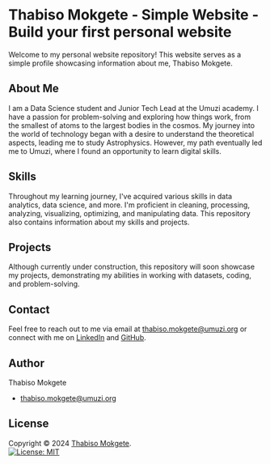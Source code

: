 # Thabiso Mokgete - Simple Website - Build your first personal website

Welcome to my personal website repository! This website serves as a simple profile showcasing information about me, Thabiso Mokgete.

## About Me

I am a Data Science student and Junior Tech Lead at the Umuzi academy. I have a passion for problem-solving and exploring how things work, from the smallest of atoms to the largest bodies in the cosmos. My journey into the world of technology began with a desire to understand the theoretical aspects, leading me to study Astrophysics. However, my path eventually led me to Umuzi, where I found an opportunity to learn digital skills.

## Skills

Throughout my learning journey, I've acquired various skills in data analytics, data science, and more. I'm proficient in cleaning, processing, analyzing, visualizing, optimizing, and manipulating data. This repository also contains information about my skills and projects.

## Projects

Although currently under construction, this repository will soon showcase my projects, demonstrating my abilities in working with datasets, coding, and problem-solving.

## Contact

Feel free to reach out to me via email at [thabiso.mokgete@umuzi.org](mailto:thabiso.mokgete@umuzi.org) or connect with me on [LinkedIn](https://www.linkedin.com/in/thabiso-mokgete-28bbab20a) and [GitHub](https://github.com/Thxbiso-DS).

## Author 
Thabiso Mokgete  
* thabiso.mokgete@umuzi.org

## License 
Copyright © 2024 [Thabiso Mokgete](https://github.com/Thxbiso-DS).<br />
[![License: MIT](https://img.shields.io/badge/License-MIT-yellow.svg)](https://opensource.org/licenses/MIT)

